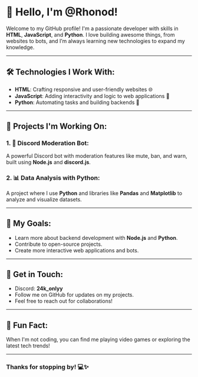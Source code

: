 # 👋 Hello, I'm @Rhonod!

Welcome to my GitHub profile! I'm a passionate developer with skills in **HTML**, **JavaScript**, and **Python**. I love building awesome things, from websites to bots, and I’m always learning new technologies to expand my knowledge.

---

## 🛠️ Technologies I Work With:

- **HTML**: Crafting responsive and user-friendly websites 🌐
- **JavaScript**: Adding interactivity and logic to web applications 🚀
- **Python**: Automating tasks and building backends 🐍

---

## 💼 Projects I'm Working On:

### 1. **🤖 Discord Moderation Bot**:
A powerful Discord bot with moderation features like mute, ban, and warn, built using **Node.js** and **discord.js**.

### 2. **📊 Data Analysis with Python**:
A project where I use **Python** and libraries like **Pandas** and **Matplotlib** to analyze and visualize datasets.

---

## 🌟 My Goals:

- Learn more about backend development with **Node.js** and **Python**.
- Contribute to open-source projects.
- Create more interactive web applications and bots.

---

## 💬 Get in Touch:

- Discord: **24k_onlyy**
- Follow me on GitHub for updates on my projects.
- Feel free to reach out for collaborations!

---

## 🚀 Fun Fact:

When I'm not coding, you can find me playing video games or exploring the latest tech trends!

---

### Thanks for stopping by! 💻✨

